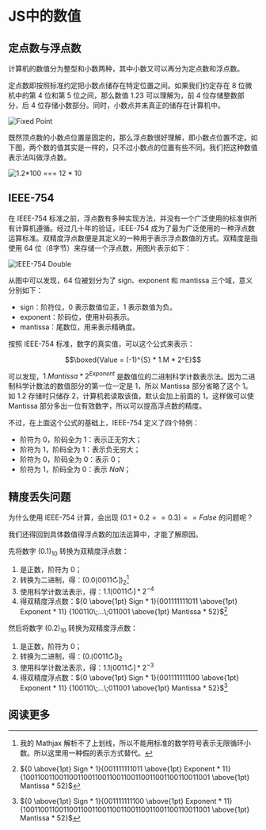 # JS中的数值

## 定点数与浮点数

计算机的数值分为整型和小数两种，其中小数又可以再分为定点数和浮点数。

定点数即按照标准约定把小数点储存在特定位置之间。如果我们约定存在 8 位微机中的第 4 位和第 5 位之间，那么数值 1.23 可以理解为，前 4 位存储整数部分，后 4 位存储小数部分。同时，小数点并未真正的储存在计算机中。

![Fixed Point](https://cdn.jsdelivr.net/gh/Lionad-Morotar/blog-cdn/image/other/20200722031423.png)

既然顶点数的小数点位置是固定的，那么浮点数很好理解，即小数点位置不定。如下图，两个数的值其实是一样的，只不过小数点的位置有些不同。我们把这种数值表示法叫做浮点数。

![1.2*100 === 12 * 10](https://cdn.jsdelivr.net/gh/Lionad-Morotar/blog-cdn/image/other/20200722031938.png)

## IEEE-754

在 IEEE-754 标准之前，浮点数有多种实现方法，并没有一个广泛使用的标准供所有计算机遵循。经过几十年的验证，IEEE-754 成为了最为广泛使用的一种浮点数运算标准。双精度浮点数便是其定义的一种用于表示浮点数值的方式。双精度是指使用 64 位（8字节）来存储一个浮点数，用图片表示如下：

![IEEE-754 Double](https://cdn.jsdelivr.net/gh/Lionad-Morotar/blog-cdn/image/other/20200721223451.png)

从图中可以发现，64 位被划分为了 sign、exponent 和 mantissa 三个域，意义分别如下：

* sign：阶符位，0 表示数值位正，1 表示数值为负。
* exponent：阶码位，使用补码表示。
* mantissa：尾数位，用来表示精确度。

按照 IEEE-754 标准，数字的真实值，可以这个公式来表示：

$$\boxed{Value = (-1)^{S} * 1.M * 2^E}$$

可以发现，$1.Mantissa * 2^{Exponent}$ 是数值位的二进制科学计数表示法。因为二进制科学计数法的数值部分的第一位一定是 1，所以 Mantissa 部分省略了这个 1。如 1.2 存储时只储存 2，计算机若读取该值，默认会加上前面的 1。这样做可以使 Mantissa 部分多出一位有效数字，所以可以提高浮点数的精度。

不过，在上面这个公式的基础上，IEEE-754 定义了四个特例：

  * 阶符为 0，阶码全为 1：表示正无穷大；
  * 阶符为 1，阶码全为 1：表示负无穷大；
  * 阶符为 0，阶码全为 0：表示 $0$；
  * 阶符为 1，阶码全为 0：表示 $NaN$；

## 精度丢失问题

为什么使用 IEEE-754 计算，会出现 $(0.1 + 0.2 == 0.3) == False$ 的问题呢？

我们还得回到具体数值得浮点数的加法运算中，才能了解原因。

先将数字 $(0.1)_{10}$ 转换为双精度浮点数：

1. 是正数，阶符为 $0$；
2. 转换为二进制，得：$(0.0\lgroup0011\circlearrowright\rgroup)_{2}$[^mathjax]
3. 使用科学计数法表示，得：$1.1\lgroup0011\circlearrowright\rgroup * 2^{-4}$
4. 得双精度浮点数：${0 \above{1pt} Sign * 1}{001111111011 \above{1pt} Exponent * 11} {100110\;...\;011001 \above{1pt} Mantissa * 52}$[^0.1]

然后将数字 $(0.2)_{10}$ 转换为双精度浮点数：

1. 是正数，阶符为 $0$；
2. 转换为二进制，得：$(0.\lgroup0011\circlearrowright\rgroup)_{2}$
3. 使用科学计数法表示，得：$1.1\lgroup0011\circlearrowright\rgroup * 2^{-3}$
4. 得双精度浮点数：${0 \above{1pt} Sign * 1}{001111111100 \above{1pt} Exponent * 11} {100110\;...\;011001 \above{1pt} Mantissa * 52}$[^0.2]



## 阅读更多

[^mathjax]: 我的 Mathjax 解析不了上划线，所以不能用标准的数学符号表示无限循环小数。所以这里用一种假的表示方式替代。
[^0.1]: ${0 \above{1pt} Sign * 1}{001111111011 \above{1pt} Exponent * 11} {1001100110011001100110011001100110011001100110011001 \above{1pt} Mantissa * 52}$
[^0.2]: ${0 \above{1pt} Sign * 1}{001111111100 \above{1pt} Exponent * 11} {1001100110011001100110011001100110011001100110011001 \above{1pt} Mantissa * 52}$